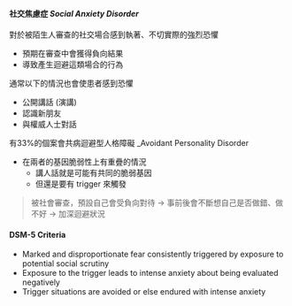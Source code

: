 
#### 社交焦慮症 _Social Anxiety Disorder_

對於被陌生人審查的社交場合感到執著、不切實際的強烈恐懼
- 預期在審查中會獲得負向結果
- 導致產生迴避這類場合的行為

通常以下的情況也會使患者感到恐懼
- 公開講話 (演講)
- 認識新朋友
- 與權威人士對話

有33%的個案會共病迴避型人格障礙 _Avoidant Personality Disorder  
- 在兩者的基因脆弱性上有重疊的情況
	- 講人話就是可能有共同的脆弱基因
	- 但還是要有 trigger 來觸發

> 被社會審查，預設自己會受負向對待 -> 事前後會不斷想自己是否做錯、做不好
> -> 加深迴避狀況

#### DSM-5 Criteria
- Marked and disproportionate fear consistently triggered by exposure to potential social scrutiny
- Exposure to the trigger leads to intense anxiety about being evaluated negatively
- Trigger situations are avoided or else endured with intense anxiety